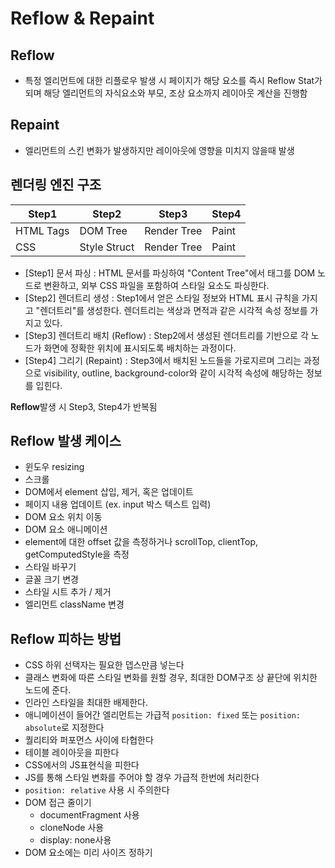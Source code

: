 # Reflow & Repaint

## Reflow
  - 특정 엘리먼트에 대한 리플로우 발생 시 페이지가 해당 요소를 즉시 Reflow Stat가 되며 해당 엘리먼트의 자식요소와 부모, 조상 요소까지 레이아웃 계산을 진행함

## Repaint
  - 엘리먼트의 스킨 변화가 발생하지만 레이아웃에 영향을 미치지 않을때 발생

## 렌더링 엔진 구조
| Step1 | Step2 | Step3 | Step4 |
|---|---|---|---|
| HTML Tags | DOM Tree | Render Tree  | Paint |
| CSS | Style Struct | Render Tree  | Paint |  

- [Step1] 문서 파싱 : HTML 문서를 파싱하여 "Content Tree"에서 태그를 DOM 노드로 변환하고, 외부 CSS 파일을 포함하여 스타일 요소도 파싱한다.
- [Step2] 렌더트리 생성 : Step1에서 얻은 스타일 정보와 HTML 표시 규칙을 가지고 "렌더트리"를 생성한다. 렌더트리는 색상과 면적과 같은 시각적 속성 정보를 가지고 있다.
- [Step3] 렌더트리 배치 (Reflow) : Step2에서 생성된 렌더트리를 기반으로 각 노드가 화면에 정확한 위치에 표시되도록 배치하는 과정이다.
- [Step4] 그리기 (Repaint) : Step3에서 배치된 노드들을 가로지르며 그리는 과정으로 visibility, outline, background-color와 같이 시각적 속성에 해당하는 정보를 입힌다.

**Reflow**발생 시 Step3, Step4가 반복됨

## Reflow 발생 케이스
- 윈도우 resizing
- 스크롤
- DOM에서 element 삽입, 제거, 혹은 업데이트
- 페이지 내용 업데이트 (ex. input 박스 텍스트 입력)
- DOM 요소 위치 이동
- DOM 요소 애니메이션
- element에 대한 offset 값을 측정하거나 scrollTop, clientTop, getComputedStyle을 측정
- 스타일 바꾸기
- 글꼴 크기 변경
- 스타일 시트 추가 / 제거
- 엘리먼트 className 변경

## Reflow 피하는 방법
- CSS 하위 선택자는 필요한 뎁스만큼 넣는다
- 클래스 변화에 따른 스타일 변화를 원할 경우, 최대한 DOM구조 상 끝단에 위치한 노드에 준다.
- 인라인 스타일을 최대한 배제한다.
- 애니메이션이 들어간 엘리먼트는 가급적 `position: fixed` 또는 `position: absolute`로 지정한다
- 퀄리티와 퍼포먼스 사이에 타협한다
- 테이블 레이아웃을 피한다
- CSS에서의 JS표현식을 피한다
- JS를 통해 스타일 변화를 주어야 할 경우 가급적 한번에 처리한다
- `position: relative` 사용 시 주의한다
- DOM 접근 줄이기 
  - documentFragment 사용
  - cloneNode 사용
  - display: none사용
- DOM 요소에는 미리 사이즈 정하기